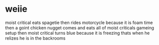 # weiie
moist critical eats spagetie then rides motorcycle because it is foam time then a goint chicken nugget comes and eats all of moist criticals gameing setup then moist critical turns blue because it is freezing thats when he relizes he is in the backrooms
